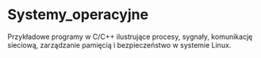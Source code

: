 # Systemy_operacyjne
Przykładowe programy w C/C++ ilustrujące procesy, sygnały, komunikację sieciową, zarządzanie pamięcią i bezpieczeństwo w systemie Linux.
